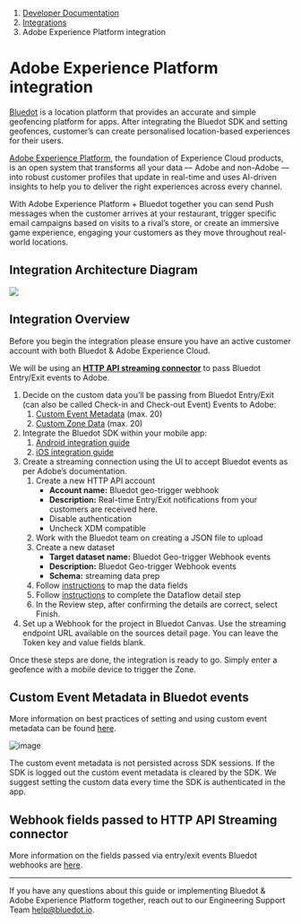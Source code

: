 1.  [Developer Documentation](https://docs.bluedot.io)
2.  [Integrations](https://docs.bluedot.io/integrations/)
3.  Adobe Experience Platform integration

Adobe Experience Platform integration
=====================================

[Bluedot](https://bluedot.io/) is a location platform that provides an accurate and simple geofencing platform for apps. After integrating the Bluedot SDK and setting geofences, customer’s can create personalised location-based experiences for their users.

[Adobe Experience Platform](https://business.adobe.com/au/products/experience-platform/adobe-experience-platform.html), the foundation of Experience Cloud products, is an open system that transforms all your data — Adobe and non-Adobe — into robust customer profiles that update in real-time and uses AI-driven insights to help you to deliver the right experiences across every channel.

With Adobe Experience Platform + Bluedot together you can send Push messages when the customer arrives at your restaurant, trigger specific email campaigns based on visits to a rival’s store, or create an immersive game experience, engaging your customers as they move throughout real-world locations.

Integration Architecture Diagram
--------------------------------

![](https://docs.bluedot.io/wp-content/uploads/2021/06/Bluedot-Adobe-Experience-Platform-Architecture-1024x576.png)

Integration Overview
--------------------

Before you begin the integration please ensure you have an active customer account with both Bluedot & Adobe Experience Cloud.

We will be using an [**HTTP API streaming connector**](https://experienceleague.adobe.com/docs/experience-platform/sources/ui-tutorials/create/streaming/http.html?lang=en) to pass Bluedot Entry/Exit events to Adobe.

1.  Decide on the custom data you’ll be passing from Bluedot Entry/Exit (can also be called Check-in and Check-out Event) Events to Adobe:
    1.  [Custom Event Metadata](https://docs.bluedot.io/custom-event-metadata/) (max. 20)
    2.  [Custom Zone Data](https://docs.bluedot.io/canvas/what-are-zone-settings/what-is-custom-data/) (max. 20)
2.  Integrate the Bluedot SDK within your mobile app:
    1.  [Android integration guide](https://docs.bluedot.io/android-sdk/)
    2.  [iOS integration guide](https://docs.bluedot.io/ios-sdk/)
3.  Create a streaming connection using the UI to accept Bluedot events as per Adobe’s documentation.
    1.  Create a new HTTP API account
        *   **Account name:** Bluedot geo-trigger webhook
        *   **Description:** Real-time Entry/Exit notifications from your customers are received here.
        *   Disable authentication
        *   Uncheck XDM compatible
    2.  Work with the Bluedot team on creating a JSON file to upload
    3.  Create a new dataset
        *   **Target dataset name:** Bluedot Geo-trigger Webhook events
        *   **Description:** Bluedot Geo-trigger Webhook events
        *   **Schema:** streaming data prep
    4.  Follow [instructions](https://experienceleague.adobe.com/docs/experience-platform/sources/ui-tutorials/create/streaming/http.html?lang=en#map-standard-fields) to map the data fields
    5.  Follow [instructions](https://experienceleague.adobe.com/docs/experience-platform/sources/ui-tutorials/create/streaming/http.html?lang=en#dataflow-detail) to complete the Dataflow detail step
    6.  In the Review step, after confirming the details are correct, select Finish.
4.  Set up a Webhook for the project in Bluedot Canvas. Use the streaming endpoint URL available on the sources detail page. You can leave the Token key and value fields blank.

Once these steps are done, the integration is ready to go. Simply enter a geofence with a mobile device to trigger the Zone.

Custom Event Metadata in Bluedot events
---------------------------------------

More information on best practices of setting and using custom event metadata can be found [here](https://docs.bluedot.io/custom-event-metadata/).

![image](https://docs.bluedot.io/wp-content/uploads/2021/07/info.png)

The custom event metadata is not persisted across SDK sessions. If the SDK is logged out the custom event metadata is cleared by the SDK. We suggest setting the custom data every time the SDK is authenticated in the app.

Webhook fields passed to HTTP API Streaming connector
-----------------------------------------------------

More information on the fields passed via entry/exit events Bluedot webhooks are [here](https://docs.bluedot.io/webhooks/#webhooks-response).

* * *

If you have any questions about this guide or implementing Bluedot & Adobe Experience Platform together, reach out to our Engineering Support Team [help@bluedot.io](mailto:help@bluedot.io).